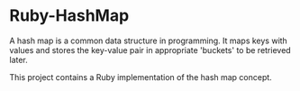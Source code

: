 # Ruby-HashMap
A hash map is a common data structure in programming. It maps keys with values and stores the key-value pair in appropriate 'buckets' to be retrieved later.

This project contains a Ruby implementation of the hash map concept.